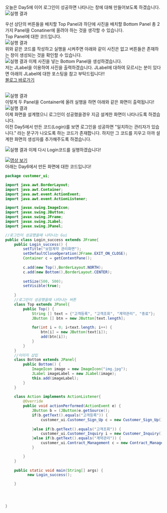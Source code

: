 오늘은 Day5에 이어 로그인이 성공하면 나타나는 창에 대해 만들어보도록 하겠습니다.<br>
![실행 결과](https://github.com/junhyeok1667/JDBC-PROJECT-insurance-/blob/main/Day6/img.png)

우선 상단의 버튼들을 배치할 Top Panel과 하단에 사진을 배치할 Bottom Panel 총 2가지 Panel을 Conatiner에 올려야 하는 것을 생각할 수 있습니다.<br>
Top Panel에 대한 코드입니다.<br>
![실행 결과](https://github.com/junhyeok1667/JDBC-PROJECT-insurance-/blob/main/Day6/img_1.png)
<br>
위와 같은 코드를 작성하고 실행을 시켜주면 아래와 같이 사진은 없고 버튼들은 존재하는 창이 생성되는 것을 확인할 수 있습니다.<br>
![실행 결과](https://github.com/junhyeok1667/JDBC-PROJECT-insurance-/blob/main/Day6/img_2.png)
이제 사진을 넣는 Bottom Panel을 생성하겠습니다.<br>
저는 JLabel을 이용하여 사진을 출력하겠습니다. JLabel에 대하여 모르시는 분이 있다면 아래의 JLabel에 대한 포스팅을 참고 부탁드립니다!!<br>
[블로그 바로가기](https://chillysugar-study.tistory.com/3)<br>
<br>

![실행 결과](https://github.com/junhyeok1667/JDBC-PROJECT-insurance-/blob/main/Day6/img_3.png)
<br>
이렇게 두 Panel을 Container에 올려 실행을 하면 아래와 같은 화면이 출력됩니다!<br>
![실행 결과](https://github.com/junhyeok1667/JDBC-PROJECT-insurance-/blob/main/Day6/img_4.png)
<br>
이제 화면을 설계했으니 로그인이 성공했을경우 지금 설계한 화면이 나타나도록 하겠습니다.<br>
이전 Day5에서 만든 코드(Login)를 보면 로그인을 성공하면  "일치하는 관리자가 있습니다." 라는 문구가 나오도록 하는 코드가 존재합니다. 하지만 그 코드를 지우고 아까 설계한 화면의 생성자를 추가해주도록 하겠습니다.<br>

![실행 결과](https://github.com/junhyeok1667/JDBC-PROJECT-insurance-/blob/main/Day6/img_5.png)
이제 다시 Login코드를 실행하겠습니다!<br>

[![영상 보기](Day6.png)](https://tv.kakao.com/v/444929967)<br>
아래는 Day6에서 만든 화면에 대한 코드입니다!<br>

```java
package customer_ui;

import java.awt.BorderLayout;
import java.awt.Container;
import java.awt.event.ActionEvent;
import java.awt.event.ActionListener;

import javax.swing.ImageIcon;
import javax.swing.JButton;
import javax.swing.JFrame;
import javax.swing.JLabel;
import javax.swing.JPanel;

//로그인이 성공했을때 나타나는 Gui
public class Login_success extends JFrame{
	public Login_success() {
		setTitle("보험계약 관리화면");
		setDefaultCloseOperation(JFrame.EXIT_ON_CLOSE);
		Container c = getContentPane();
	
		c.add(new Top(),BorderLayout.NORTH);
		c.add(new Bottom(),BorderLayout.CENTER);
		
		setSize(500, 500);
		setVisible(true);
		
	}
	//로그인이 성공했을때 나타나는 버튼
	class Top extends JPanel{
		public Top() {
			String [] text = {"고객등록", "고객조회", "계약관리", "종료"};
			JButton [] btn = new JButton[text.length];
			
			for(int i = 0; i<text.length; i++) {
				btn[i] = new JButton(text[i]);
				add(btn[i]);
			}
		}
	}
	//이미지 삽입
	class Bottom extends JPanel{
		public Bottom() {
			ImageIcon image = new ImageIcon("img.jpg");
			JLabel imageLabel = new JLabel(image);
			this.add(imageLabel);
		}
	}
	
	class Action implements ActionListener{
		@Override
		public void actionPerformed(ActionEvent e) {
			JButton b = (JButton)e.getSource();
			if(b.getText().equals("고객등록")) {
				customer_ui.Customer_Sign_Up c = new Customer_Sign_Up();
				
			}else if(b.getText().equals("고객조회")) {
				customer_ui.Customer_Inquiry i = new Customer_Inquiry();
			}else if(b.getText().equals("계약관리")) {
				customer_ui.Contract_Management c = new Contract_Management();
			}

		}
	}
	
	public static void main(String[] args) {
	      new Login_success();

	}

	


}


 

